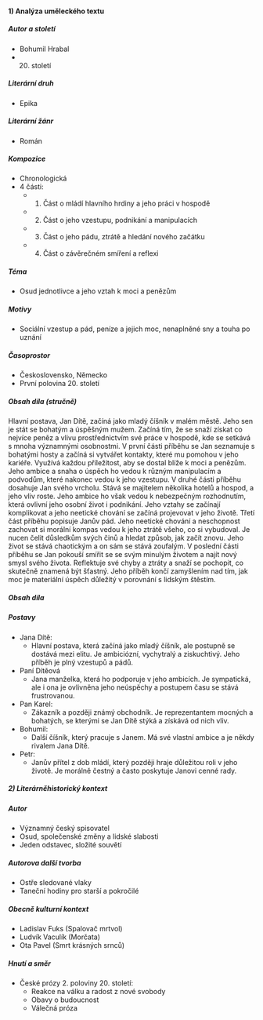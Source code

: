 #### 1) Analýza uměleckého textu
##### Autor a století
- Bohumil Hrabal
- 20. století
##### Literární druh
- Epika
##### Literární žánr
- Román
##### Kompozice
- Chronologická
- 4 části:
	- 1. Část o mládí hlavního hrdiny a jeho práci v hospodě
	- 2. Část o jeho vzestupu, podnikání a manipulacích
	- 3. Část o jeho pádu, ztrátě a hledání nového začátku
	 - 4. Část o závěrečném smíření a reflexi
##### Téma
- Osud jednotlivce a jeho vztah k moci a penězům
##### Motivy
- Sociální vzestup a pád, peníze a jejich moc, nenaplněné sny a touha po uznání
##### Časoprostor
- Československo, Německo
- První polovina 20. století
##### Obsah díla (stručně)
Hlavní postava, Jan Dítě, začíná jako mladý číšník v malém městě. Jeho sen je stát se bohatým a úspěšným mužem. Začíná tím, že se snaží získat co nejvíce peněz a vlivu prostřednictvím své práce v hospodě, kde se setkává s mnoha významnými osobnostmi.
V první části příběhu se Jan seznamuje s bohatými hosty a začíná si vytvářet kontakty, které mu pomohou v jeho kariéře. Využívá každou příležitost, aby se dostal blíže k moci a penězům. Jeho ambice a snaha o úspěch ho vedou k různým manipulacím a podvodům, které nakonec vedou k jeho vzestupu.
V druhé části příběhu dosahuje Jan svého vrcholu. Stává se majitelem několika hotelů a hospod, a jeho vliv roste. Jeho ambice ho však vedou k nebezpečným rozhodnutím, která ovlivní jeho osobní život i podnikání. Jeho vztahy se začínají komplikovat a jeho neetické chování se začíná projevovat v jeho životě.
Třetí část příběhu popisuje Janův pád. Jeho neetické chování a neschopnost zachovat si morální kompas vedou k jeho ztrátě všeho, co si vybudoval. Je nucen čelit důsledkům svých činů a hledat způsob, jak začít znovu. Jeho život se stává chaotickým a on sám se stává zoufalým.
V poslední části příběhu se Jan pokouší smířit se se svým minulým životem a najít nový smysl svého života. Reflektuje své chyby a ztráty a snaží se pochopit, co skutečně znamená být šťastný. Jeho příběh končí zamyšlením nad tím, jak moc je materiální úspěch důležitý v porovnání s lidským štěstím.
##### Obsah díla
##### Postavy
- Jana Dítě: 
	- Hlavní postava, která začíná jako mladý číšník, ale postupně se dostává mezi elitu. Je ambiciózní, vychytralý a ziskuchtivý. Jeho příběh je plný vzestupů a pádů.
- Paní Dítěová
	- Jana manželka, která ho podporuje v jeho ambicích. Je sympatická, ale i ona je ovlivněna jeho neúspěchy a postupem času se stává frustrovanou.
- Pan Karel:
	- Zákazník a později známý obchodník. Je reprezentantem mocných a bohatých, se kterými se Jan Dítě stýká a získává od nich vliv.
- Bohumil: 
	- Další číšník, který pracuje s Janem. Má své vlastní ambice a je někdy rivalem Jana Dítě.
- Petr:
	- Janův přítel z dob mládí, který později hraje důležitou roli v jeho životě. Je morálně čestný a často poskytuje Janovi cenné rady.
##### 2) Literárněhistorický kontext
##### Autor
- Významný český spisovatel
- Osud, společenské změny a lidské slabosti
- Jeden odstavec, složité souvětí
##### Autorova další tvorba
- Ostře sledované vlaky
- Taneční hodiny pro starší a pokročilé
##### Obecně kulturní kontext
- Ladislav Fuks (Spalovač mrtvol)
- Ludvík Vaculík (Morčata)
- Ota Pavel (Smrt krásných srnců)
##### Hnutí a směr
- České prózy 2. poloviny 20. století:
	- Reakce na válku a radost z nové svobody
	- Obavy o budoucnost
	- Válečná próza
